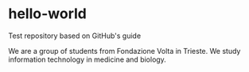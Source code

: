 # hello-world
Test repository based on GitHub's guide

We are a group of students from Fondazione Volta in Trieste.
We study information technology in medicine and biology.
